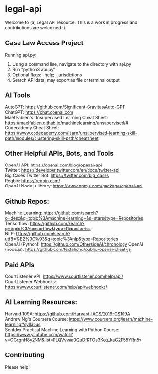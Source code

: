 # legal-api
Welcome to (a) Legal API resource. This is a work in progress and contributions are welcomed :)

## Case Law Access Project
Running api.py: </br>
1. Using a command line, navigate to the directory with api.py
2. Run "python3 api.py"
3. Optional flags: -help; -jurisdictions
4. Search API data, may export as file or terminal output

## AI Tools
AutoGPT: https://github.com/Significant-Gravitas/Auto-GPT </br>
ChatGPT: https://chat.openai.com </br>
Maël Fabien's Unsupervised Learning Cheat Sheet: https://maelfabien.github.io/machinelearning/unsupervised/# </br>
Codecademy Cheat Sheet: https://www.codecademy.com/learn/unsupervised-learning-skill-path/modules/clustering-skill-path/cheatsheet </br>

## Other Helpful APIs, Bots, and Tools
OpenAI API: https://openai.com/blog/openai-api </br>
Twitter: https://developer.twitter.com/en/docs/twitter-api </br>
Big Cases Twitter Bot: https://twitter.com/big_cases </br>
Reqbin: https://reqbin.com/ </br>
OpenAI Node.js library: https://www.npmjs.com/package/openai-api

## Github Repos:
Machine Learning: https://github.com/search?o=desc&q=topic%3Amachine-learning+&s=stars&type=Repositories </br>
Tensorflow: https://github.com/search?q=topic%3Atensorflow&type=Repositories </br>
NLP: https://github.com/search?utf8=%E2%9C%93&q=topic%3Anlp&type=Repositories </br>
OpenAI (Python): https://github.com/OthersideAI/chronology
OpenAI (node.js): https://github.com/tectalichq/public-openai-client-js

## Paid APIs
CourtListener API: https://www.courtlistener.com/help/api/ </br>
CourtListener Webhooks: https://www.courtlistener.com/help/api/webhooks/ </br>

## AI Learning Resources:
Harvard 109A: https://github.com/Harvard-IACS/2019-CS109A </br>
Andrew Ng's Coursera Course: https://www.coursera.org/learn/machine-learning#syllabus </br>
Sentdex Practical Machine Learning with Python Course: https://www.youtube.com/watch?v=OGxgnH8y2NM&list=PLQVvvaa0QuDfKTOs3Keq_kaG2P55YRn5v </br>

## Contributing
Please help!

